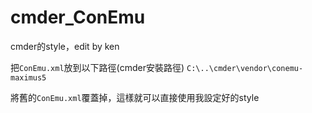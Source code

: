 # cmder_ConEmu
cmder的style，edit by ken

把`ConEmu.xml`放到以下路徑(cmder安裝路徑)
`C:\..\cmder\vendor\conemu-maximus5`

將舊的`ConEmu.xml`覆蓋掉，這樣就可以直接使用我設定好的style